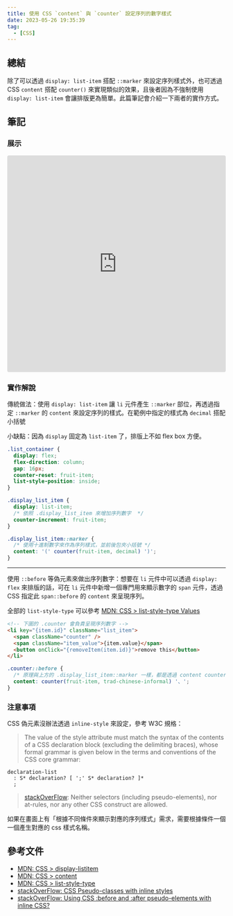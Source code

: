 ```yaml
---
title: 使用 CSS `content` 與 `counter` 設定序列的數字樣式
date: 2023-05-26 19:35:39
tag:
  - [CSS]
---
```


## 總結

除了可以透過 `display: list-item` 搭配 `::marker` 來設定序列樣式外，也可透過 CSS `content` 搭配 `counter()` 來實現類似的效果，且後者因為不強制使用 `display: list-item` 會讓排版更為簡單。此篇筆記會介紹一下兩者的實作方式。

## 筆記

### 展示

<iframe src="https://codesandbox.io/embed/css-content-with-counter-6mkfsi?fontsize=14&hidenavigation=1&module=%2Fsrc%2Fstyles.css&theme=dark"
     style="width:100%; height:500px; border:0; border-radius: 4px; overflow:hidden;"
     title="CSS content with counter"
     allow="accelerometer; ambient-light-sensor; camera; encrypted-media; geolocation; gyroscope; hid; microphone; midi; payment; usb; vr; xr-spatial-tracking"
     sandbox="allow-forms allow-modals allow-popups allow-presentation allow-same-origin allow-scripts"
   ></iframe>

### 實作解說

傳統做法：使用 `display: list-item` 讓 `li` 元件產生 `::marker` 部位，再透過指定 `::marker` 的 `content` 來設定序列的樣式。在範例中指定的樣式為 `decimal` 搭配小括號

小缺點：因為 `display` 固定為 `list-item` 了，排版上不如 flex box 方便。

```css
.list_container {
  display: flex;
  flex-direction: column;
  gap: 16px;
  counter-reset: fruit-item;
  list-style-position: inside;
}

.display_list_item {
  display: list-item;
  /* 依照 .display_list_item 來增加序列數字  */
  counter-increment: fruit-item;
}

.display_list_item::marker {
  /* 使用十進制數字來作為序列樣式，並前後包夾小括號 */
  content: '(' counter(fruit-item, decimal) ')';
}
```

---

使用 `::before` 等偽元素來做出序列數字：想要在 `li` 元件中可以透過 `display: flex` 來排版的話，可在 `li` 元件中新增一個專門用來顯示數字的 `span` 元件，透過 CSS 指定此 `span::before` 的 `content` 來呈現序列。

全部的 `list-style-type` 可以參考 [MDN: CSS > list-style-type Values](https://developer.mozilla.org/en-US/docs/Web/CSS/list-style-type#values)

```html
<!-- 下圖的 .counter 會負責呈現序列數字 -->
<li key="{item.id}" className="list_item">
  <span className="counter" />
  <span className="item_value">{item.value}</span>
  <button onClick="{removeItem(item.id)}">remove this</button>
</li>
```

```css
.counter::before {
  /* 原理與上方的 .display_list_item::marker 一樣，都是透過 content counter 來指定序列數字樣式 */
  content: counter(fruit-item, trad-chinese-informal) '、';
}
```

### 注意事項

CSS 偽元素沒辦法透過 `inline-style` 來設定，參考 W3C 規格：

> The value of the style attribute must match the syntax of the contents of a CSS declaration block (excluding the delimiting braces), whose formal grammar is given below in the terms and conventions of the CSS core grammar:

```
declaration-list
  : S* declaration? [ ';' S* declaration? ]*
  ;
```

> [stackOverFlow](https://stackoverflow.com/a/5293299): Neither selectors (including pseudo-elements), nor at-rules, nor any other CSS construct are allowed.

如果在畫面上有「根據不同條件來顯示對應的序列樣式」需求，需要根據條件一個一個產生對應的 css 樣式名稱。

## 參考文件

- [MDN: CSS > display-listitem](https://developer.mozilla.org/en-US/docs/Web/CSS/display-listitem)
- [MDN: CSS > content](https://developer.mozilla.org/en-US/docs/Web/CSS/content)
- [MDN: CSS > list-style-type](https://developer.mozilla.org/en-US/docs/Web/CSS/list-style-type)
- [stackOverFlow: CSS Pseudo-classes with inline styles](https://stackoverflow.com/questions/5293280/css-pseudo-classes-with-inline-styles)
- [stackOverFlow: Using CSS :before and :after pseudo-elements with inline CSS?](https://stackoverflow.com/questions/14141374/using-css-before-and-after-pseudo-elements-with-inline-css)
